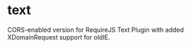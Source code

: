 # text

CORS-enabled version for RequireJS Text Plugin with added XDomainRequest support for oldIE.
